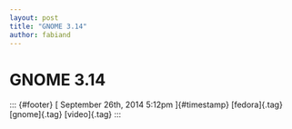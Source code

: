 ```yaml
---
layout: post
title: "GNOME 3.14"
author: fabiand
---
```



GNOME 3.14
==========

::: {#footer}
[ September 26th, 2014 5:12pm ]{#timestamp} [fedora]{.tag} [gnome]{.tag}
[video]{.tag}
:::

